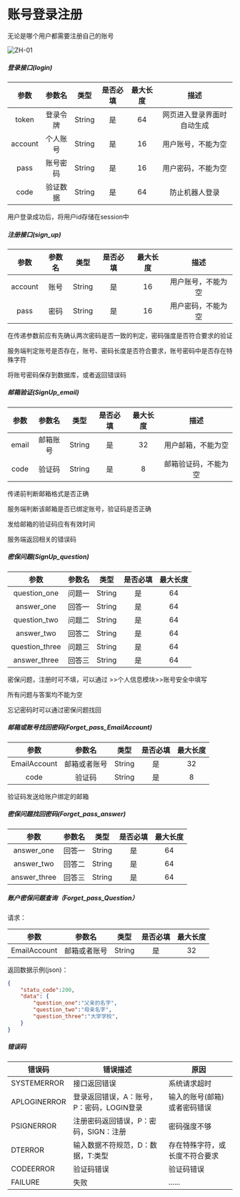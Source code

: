 # 账号登录注册
无论是哪个用户都需要注册自己的账号

![ZH-01](https://github.com/zhongqianju/Outpatient/blob/master/doc/image/ZH-01.jpg)

##### 登录接口(login)

|  参数   |  参数名  |  类型  | 是否必填 | 最大长度 |            描述            |
| :-----: | :------: | :----: | :------: | :------: | :------------------------: |
|  token  | 登录令牌 | String |    是    |    64    | 网页进入登录界面时自动生成 |
| account | 个人账号 | String |    是    |    16    |     用户账号，不能为空     |
|  pass   | 账号密码 | String |    是    |    16    |     用户密码，不能为空     |
|  code   | 验证数据 | String |    是    |    64    |       防止机器人登录       |

用户登录成功后，将用户id存储在session中



##### 注册接口(sign_up)

|  参数   | 参数名 |  类型  | 是否必填 | 最大长度 |        描述        |
| :-----: | :----: | :----: | :------: | :------: | :----------------: |
| account |  账号  | String |    是    |    16    | 用户账号，不能为空 |
|  pass   |  密码  | String |    是    |    16    | 用户密码，不能为空 |

在传递参数前应有先确认两次密码是否一致的判定，密码强度是否符合要求的验证

服务端判定账号是否存在，账号、密码长度是否符合要求，账号密码中是否存在特殊字符

将账号密码保存到数据库，或者返回错误码



##### 邮箱验证(SignUp_email)

| 参数  |  参数名  |  类型  | 是否必填 | 最大长度 |         描述         |
| :---: | :------: | :----: | :------: | :------: | :------------------: |
| email | 邮箱账号 | String |    是    |    32    |  用户邮箱，不能为空  |
| code  |  验证码  | String |    是    |    8     | 邮箱验证码，不能为空 |

传递前判断邮箱格式是否正确

服务端判断该邮箱是否已绑定账号，验证码是否正确

发给邮箱的验证码应有有效时间

服务端返回相关的错误码



##### 密保问题(SignUp_question)

|      参数      | 参数名 |  类型  | 是否必填 | 最大长度 |
| :------------: | :----: | :----: | :------: | :------: |
|  question_one  | 问题一 | String |    是    |    64    |
|   answer_one   | 回答一 | String |    是    |    64    |
|  question_two  | 问题二 | String |    是    |    64    |
|   answer_two   | 回答二 | String |    是    |    64    |
| question_three | 问题三 | String |    是    |    64    |
|  answer_three  | 回答三 | String |    是    |    64    |

密保问题，注册时可不填，可以通过	>>个人信息模块>>账号安全中填写

所有问题与答案均不能为空

忘记密码时可以通过密保问题找回



##### 邮箱或账号找回密码(Forget_pass_EmailAccount)

|     参数     |    参数名    |  类型  | 是否必填 | 最大长度 |
| :----------: | :----------: | :----: | :------: | :------: |
| EmailAccount | 邮箱或者账号 | String |    是    |    32    |
|     code     |    验证码    | String |    是    |    8     |

验证码发送给账户绑定的邮箱



##### 密保问题找回密码(Forget_pass_answer)

|     参数     | 参数名 |  类型  | 是否必填 | 最大长度 |
| :----------: | :----: | :----: | :------: | :------: |
|  answer_one  | 回答一 | String |    是    |    64    |
|  answer_two  | 回答二 | String |    是    |    64    |
| answer_three | 回答三 | String |    是    |    64    |



##### 账户密保问题查询（Forget_pass_Question）

请求：

|     参数     |    参数名    |  类型  | 是否必填 | 最大长度 |
| :----------: | :----------: | :----: | :------: | :------: |
| EmailAccount | 邮箱或者账号 | String |    是    |    32    |

返回数据示例(json)：

```json
{
    "statu_code":200,
	"data": {
        "question_one":"父亲的名字",
        "question_two":"母亲名字",
        "question_three":"大学学校",
    }
}
```



##### 错误码

| 错误码       | 错误描述                                  | 原因                           |
| ------------ | ----------------------------------------- | ------------------------------ |
| SYSTEMERROR  | 接口返回错误                              | 系统请求超时                   |
| APLOGINERROR | 登录返回错误，A：账号，P：密码，LOGIN登录 | 输入的账号(邮箱)或者密码错误   |
| PSIGNERROR   | 注册密码返回错误，P：密码，SIGN：注册     | 密码强度不够                   |
| DTERROR      | 输入数据不符规范，D：数据，T:类型         | 存在特殊字符，或长度不符合要求 |
| CODEERROR    | 验证码错误                                | 验证码错误                     |
| FAILURE      | 失败                                      | ......                         |

